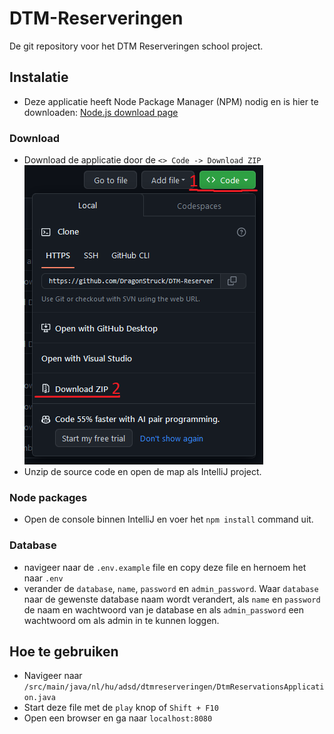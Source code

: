 # DTM-Reserveringen
De git repository voor het DTM Reserveringen school project.

## Instalatie
- Deze applicatie heeft Node Package Manager (NPM) nodig en is hier te downloaden: [Node.js download page](https://nodejs.org/en/download)

### Download
- Download de applicatie door de `<> Code -> Download ZIP`
![download](https://github.com/DragonStruck/DTM-Reserveringen/blob/dev/src/main/resources/static/images/github/download.png?raw=true)
- Unzip de source code en open de map als IntelliJ project.

### Node packages
- Open de console binnen IntelliJ en voer het `npm install` command uit.

### Database
- navigeer naar de `.env.example` file en copy deze file en hernoem het naar `.env`
- verander de `database`, `name`, `password` en `admin_password`. Waar `database` naar de gewenste database naam wordt verandert, 
als `name` en `password` de naam en wachtwoord van je database en als `admin_password` een wachtwoord om als admin in te kunnen loggen.

## Hoe te gebruiken
- Navigeer naar `/src/main/java/nl/hu/adsd/dtmreserveringen/DtmReservationsApplication.java`
- Start deze file met de `play` knop of `Shift + F10`
- Open een browser en ga naar `localhost:8080`